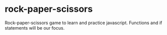 # rock-paper-scissors
Rock-paper-scissors game to learn and practice javascript. Functions and if statements will be our focus.